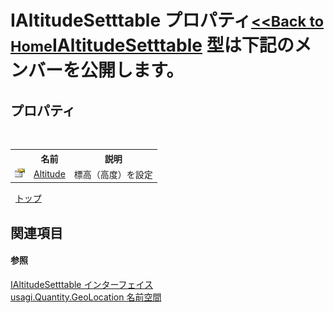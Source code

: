 # IAltitudeSetttable プロパティ<small>[<<Back to Home](https://github.com/usagi/usagi.cs/blob/master/Help/Home.md)</small><a href="T_usagi_Quantity_GeoLocation_IAltitudeSetttable.md">IAltitudeSetttable</a> 型は下記のメンバーを公開します。


## プロパティ
&nbsp;<table><tr><th></th><th>名前</th><th>説明</th></tr><tr><td>![Public プロパティ](media/pubproperty.gif "Public プロパティ")</td><td><a href="P_usagi_Quantity_GeoLocation_IAltitudeSetttable_Altitude.md">Altitude</a></td><td>
標高（高度）を設定</td></tr></table>&nbsp;
<a href="#ialtitudesetttable-プロパティ">トップ</a>

## 関連項目


#### 参照
<a href="T_usagi_Quantity_GeoLocation_IAltitudeSetttable.md">IAltitudeSetttable インターフェイス</a><br /><a href="N_usagi_Quantity_GeoLocation.md">usagi.Quantity.GeoLocation 名前空間</a><br />